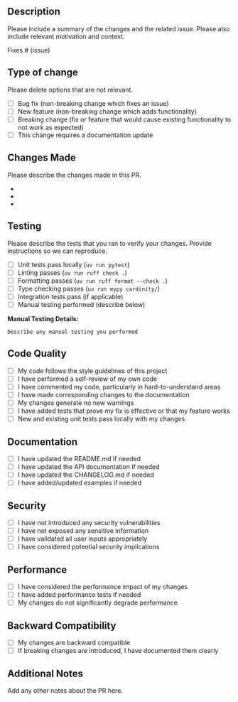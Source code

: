 ## Description

Please include a summary of the changes and the related issue. Please also include relevant motivation and context.

Fixes # (issue)

## Type of change

Please delete options that are not relevant.

- [ ] Bug fix (non-breaking change which fixes an issue)
- [ ] New feature (non-breaking change which adds functionality)  
- [ ] Breaking change (fix or feature that would cause existing functionality to not work as expected)
- [ ] This change requires a documentation update

## Changes Made

Please describe the changes made in this PR.

- 
- 
- 

## Testing

Please describe the tests that you ran to verify your changes. Provide instructions so we can reproduce.

- [ ] Unit tests pass locally (`uv run pytest`)
- [ ] Linting passes (`uv run ruff check .`)
- [ ] Formatting passes (`uv run ruff format --check .`)
- [ ] Type checking passes (`uv run mypy cardinity/`)
- [ ] Integration tests pass (if applicable)
- [ ] Manual testing performed (describe below)

**Manual Testing Details:**
```
Describe any manual testing you performed
```

## Code Quality

- [ ] My code follows the style guidelines of this project
- [ ] I have performed a self-review of my own code
- [ ] I have commented my code, particularly in hard-to-understand areas
- [ ] I have made corresponding changes to the documentation
- [ ] My changes generate no new warnings
- [ ] I have added tests that prove my fix is effective or that my feature works
- [ ] New and existing unit tests pass locally with my changes

## Documentation

- [ ] I have updated the README.md if needed
- [ ] I have updated the API documentation if needed
- [ ] I have updated the CHANGELOG.md if needed
- [ ] I have added/updated examples if needed

## Security

- [ ] I have not introduced any security vulnerabilities
- [ ] I have not exposed any sensitive information
- [ ] I have validated all user inputs appropriately
- [ ] I have considered potential security implications

## Performance

- [ ] I have considered the performance impact of my changes
- [ ] I have added performance tests if needed
- [ ] My changes do not significantly degrade performance

## Backward Compatibility

- [ ] My changes are backward compatible
- [ ] If breaking changes are introduced, I have documented them clearly

## Additional Notes

Add any other notes about the PR here. 
